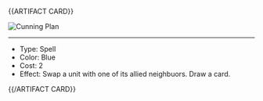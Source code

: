 <!-- ======================================

How to Contribute: https://ggs.wiki/r/howto

Artifact-specific info: https://github.com/GGS-ORG/artifact/blob/master/README.md

====================================== -->


{{ARTIFACT CARD}}

<!-- Card image goes here. -->

![Cunning Plan](https://i.imgur.com/jc11Pha.jpg)

---

<!-- Card description goes here. -->

* Type: Spell
* Color: Blue
* Cost: 2
* Effect: Swap a unit with one of its allied neighbuors. Draw a card.

{{/ARTIFACT CARD}}
